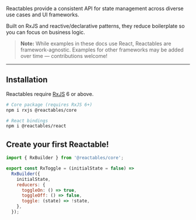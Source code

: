 Reactables provide a consistent API for state management across diverse use cases and UI frameworks.

Built on RxJS and reactive/declarative patterns, they reduce boilerplate so you can focus on business logic.

> **Note:** While examples in these docs use React, Reactables are framework-agnostic. Examples for other frameworks may be added over time — contributions welcome!

---

## Installation

Reactables require [RxJS](https://rxjs.dev/) 6 or above.  

```bash
# Core package (requires RxJS 6+)
npm i rxjs @reactables/core

# React bindings
npm i @reactables/react
```

## Create your first Reactable!

```javascript
import { RxBuilder } from '@reactables/core';

export const RxToggle = (initialState = false) =>
  RxBuilder({
    initialState,
    reducers: {
      toggleOn: () => true,
      toggleOff: () => false,
      toggle: (state) => !state,
    },
  });

```

